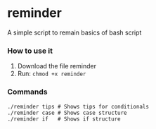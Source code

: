 # reminder
A simple script to remain basics of bash script

### How to use it

1. Download the file reminder
2. Run: `chmod +x reminder`

### Commands

```
./reminder tips # Shows tips for conditionals
./reminder case # Shows case structure
./reminder if   # Shows if structure
```
